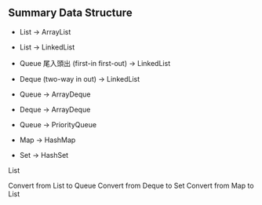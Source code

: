 ## Summary Data Structure

- List -> ArrayList
- List -> LinkedList
- Queue 尾入頭出 (first-in first-out) -> LinkedList
- Deque (two-way in out) -> LinkedList
- Queue -> ArrayDeque
- Deque -> ArrayDeque
- Queue -> PriorityQueue

- Map -> HashMap
- Set -> HashSet

List<Customer>

Convert from List to Queue
Convert from Deque to Set
Convert from Map to List